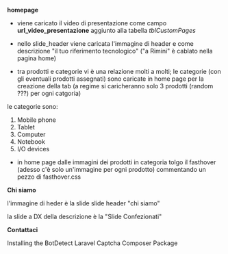 **homepage**

- viene caricato il video di presentazione come campo __url_video_presentazione__ aggiunto alla tabella *tblCustomPages*

- nello slide_header viene caricata l'immagine di header e come descrizione "il tuo riferimento tecnologico" ("a Rimini" è cablato nella pagina home)

- tra prodotti e categorie vi è una relazione molti a molti; le categorie (con gli eventuali prodotti assegnati) sono caricate in home page per la creazione della tab (a regime si caricheranno solo 3 prodotti (random ???) per ogni catgoria)

le categorie sono:

1. Mobile phone
2. Tablet
3. Computer
4. Notebook
5. I/O devices



- in home page dalle immagini dei prodotti in categoria tolgo il fasthover (adesso c'è solo un'immagine per ogni prodotto) commentando un pezzo di fasthover.css

 


 **Chi siamo**


 l'immagine di heder è la slide slide header "chi siamo"

 la slide a DX della descrizione è la "Slide Confezionati"


 
 **Contattaci**

  Installing the BotDetect Laravel Captcha Composer Package

  